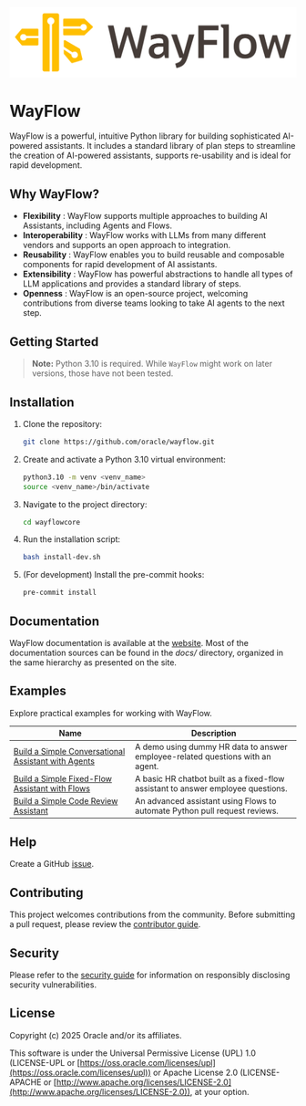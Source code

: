 ![WayFlow](docs/wayflowcore/source/_static/logo-light.svg)

# WayFlow

WayFlow is a powerful, intuitive Python library for building sophisticated AI-powered assistants. It includes a standard library of plan steps to streamline the creation of AI-powered assistants, supports re-usability and is ideal for rapid development.

## Why WayFlow?

* **Flexibility** : WayFlow supports multiple approaches to building AI Assistants, including Agents and Flows.
* **Interoperability** : WayFlow works with LLMs from many different vendors and supports an open approach to integration.
* **Reusability** : WayFlow enables you to build reusable and composable components for rapid development of AI assistants.
* **Extensibility** : WayFlow has powerful abstractions to handle all types of LLM applications and provides a standard library of steps.
* **Openness** : WayFlow is an open-source project, welcoming contributions from diverse teams looking to take AI agents to the next step.

## Getting Started

> **Note:**
> Python 3.10 is required. While `WayFlow` might work on later versions, those have not been tested.

## Installation

1. Clone the repository:

   ```bash
   git clone https://github.com/oracle/wayflow.git
   ```

2. Create and activate a Python 3.10 virtual environment:

   ```bash
   python3.10 -m venv <venv_name>
   source <venv_name>/bin/activate
   ```

3. Navigate to the project directory:

   ```bash
   cd wayflowcore
   ```

4. Run the installation script:

   ```bash
   bash install-dev.sh
   ```

5. (For development) Install the pre-commit hooks:
   ```bash
   pre-commit install
   ```

## Documentation

WayFlow documentation is available at the [website](https://oracle.github.io/wayflow/core/index.html).
Most of the documentation sources can be found in the _docs/_ directory, organized in the same hierarchy as presented on the site.

## Examples

Explore practical examples for working with WayFlow.

Name         | Description
------------ | -------------
[Build a Simple Conversational Assistant with Agents](https://oracle.github.io/wayflow/core/tutorials/basic_agent.html) | A demo using dummy HR data to answer employee-related questions with an agent.
[Build a Simple Fixed-Flow Assistant with Flows](https://oracle.github.io/wayflow/core/tutorials/basic_flow.html) | A basic HR chatbot built as a fixed-flow assistant to answer employee questions.
[Build a Simple Code Review Assistant](https://oracle.github.io/wayflow/core/tutorials/usecase_prbot.html) | An advanced assistant using Flows to automate Python pull request reviews.

## Help

Create a GitHub [issue](https://github.com/oracle/wayflow/issues).

## Contributing

This project welcomes contributions from the community. Before submitting a pull request, please review the [contributor guide](./CONTRIBUTING.md).

## Security

Please refer to the [security guide](./SECURITY.md) for information on responsibly disclosing security vulnerabilities.

## License
Copyright (c) 2025 Oracle and/or its affiliates.

This software is under the Universal Permissive License (UPL) 1.0 (LICENSE-UPL or [https://oss.oracle.com/licenses/upl](https://oss.oracle.com/licenses/upl)) or Apache License 2.0 (LICENSE-APACHE or [http://www.apache.org/licenses/LICENSE-2.0](http://www.apache.org/licenses/LICENSE-2.0)), at your option.
